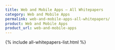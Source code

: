 ```yaml
---
title: Web and Mobile Apps – All Whitepapers
category: Web and Mobile Apps
permalink: web-and-mobile-apps-all-whitepapers/
product: Web and Mobile Apps
product_url: web-and-mobile-apps
---
```


{% include all-whitepapers-list.html %}
